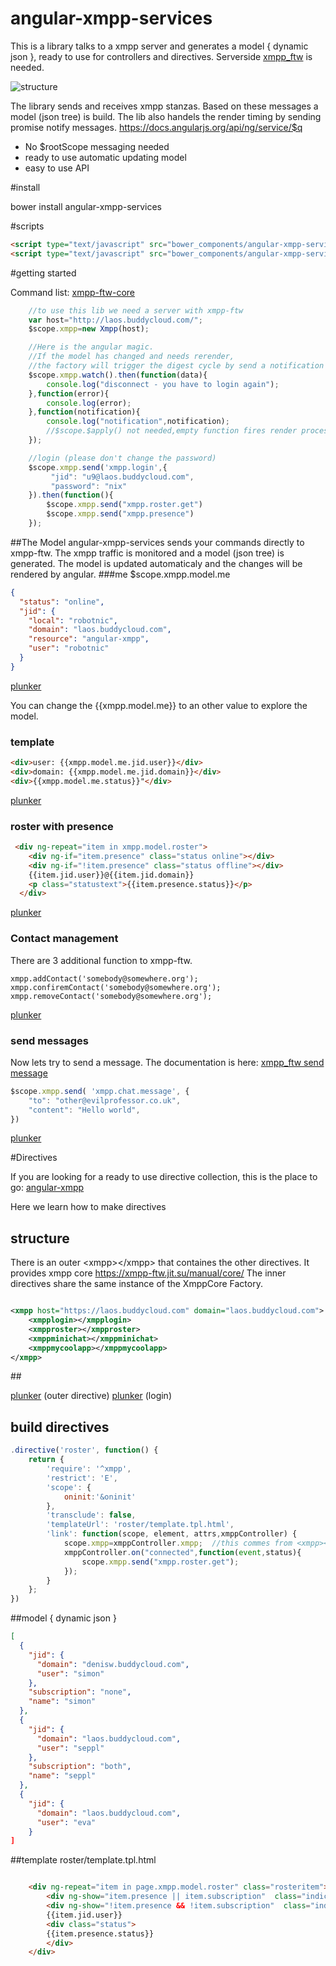 # angular-xmpp-services

This is a library talks to a xmpp server and generates a model { dynamic json }, ready to use for controllers and directives. 
Serverside <a href="https://github.com/xmpp-ftw/xmpp-ftw">xmpp_ftw</a> is needed.


![structure](https://raw.githubusercontent.com/robotnic/angular-xmpp-services/master/src/assets/docimg/structure.png)

The library sends and receives xmpp stanzas.
Based on these messages a model (json tree) is build.
The lib also handels the render timing by sending promise notify messages.
https://docs.angularjs.org/api/ng/service/$q

* No $rootScope messaging needed
* ready to use automatic updating model
* easy to use API

#install

bower install angular-xmpp-services

#scripts
```html
<script type="text/javascript" src="bower_components/angular-xmpp-services/bin/assets/scripts/primus.js"></script>
<script type="text/javascript" src="bower_components/angular-xmpp-services/bin/assets/angular-xmpp-services.js"></script>

```

#getting started

Command list: <a href="https://xmpp-ftw.jit.su/manual/core/" target="_blank">xmpp-ftw-core</a>


```javascript
    //to use this lib we need a server with xmpp-ftw
    var host="http://laos.buddycloud.com/";
    $scope.xmpp=new Xmpp(host);

    //Here is the angular magic. 
    //If the model has changed and needs rerender, 
    //the factory will trigger the digest cycle by send a notification
    $scope.xmpp.watch().then(function(data){
        console.log("disconnect - you have to login again");
    },function(error){
        console.log(error);
    },function(notification){
        console.log("notification",notification);
        //$scope.$apply() not needed,empty function fires render process
    });

    //login (please don't change the password)
    $scope.xmpp.send('xmpp.login',{
         "jid": "u9@laos.buddycloud.com",
         "password": "nix"
    }).then(function(){
        $scope.xmpp.send("xmpp.roster.get")
        $scope.xmpp.send("xmpp.presence")
    });

```
##The Model
angular-xmpp-services sends your commands directly to xmpp-ftw.
The xmpp traffic is monitored and a model (json tree) is generated. 
The model is updated automaticaly and the changes will be rendered by angular.
###me
$scope.xmpp.model.me
```json
{
  "status": "online",
  "jid": {
    "local": "robotnic",
    "domain": "laos.buddycloud.com",
    "resource": "angular-xmpp",
    "user": "robotnic"
  }
}

```

<a href="http://plnkr.co/edit/rolSSZnV7YzVg39aprAG?p=preview" target="_blank">plunker</a>

You can change the {{xmpp.model.me}} to an other value to explore the model.

### template
```html
<div>user: {{xmpp.model.me.jid.user}}</div>
<div>domain: {{xmpp.model.me.jid.domain}}</div>
<div>{{xmpp.model.me.status}}"</div>
```

<a href="http://plnkr.co/edit/tT45xZnb0lrBEo4AwsFJ?p=preview" target="_blank">plunker</a>


### roster with presence

```html
 <div ng-repeat="item in xmpp.model.roster">
    <div ng-if="item.presence" class="status online"></div>
    <div ng-if="!item.presence" class="status offline"></div>
    {{item.jid.user}}@{{item.jid.domain}}
    <p class="statustext">{{item.presence.status}}</p>
  </div>
```

<a href="http://plnkr.co/edit/YU4cbe3UpG3KrR2Xot4X?p=preview" target="_blank">plunker</a>

### Contact management

There are 3 additional function to xmpp-ftw.
```javascript;
xmpp.addContact('somebody@somewhere.org');
xmpp.confiremContact('somebody@somewhere.org');
xmpp.removeContact('somebody@somewhere.org');
```
<a href="http://plnkr.co/edit/RMRYTBlk1eUsIHiJ8tSs?p=preview" target="_blank">plunker</a>



### send messages
Now lets try to send a message.
The documentation is here: <a href="https://xmpp-ftw.jit.su/manual/core/#messaging" target="_blanc">xmpp_ftw send message</a>

```javascript
$scope.xmpp.send( 'xmpp.chat.message', {
    "to": "other@evilprofessor.co.uk",
    "content": "Hello world",
})
```

<a href="http://plnkr.co/edit/eNkNiEj3PJPT9QDKCZ2m?p=preview" target="_blank">plunker</a>


#Directives

If you are looking for a ready to use directive collection, this is the place to go: [angular-xmpp](https://github.com/robotnic/angular-xmpp)

Here we learn how to make directives



## structure

There is an outer &lt;xmpp>&lt;/xmpp> that containes the other directives. It provides xmpp core https://xmpp-ftw.jit.su/manual/core/
The inner directives share the same instance of the XmppCore Factory.

```xml

<xmpp host="https://laos.buddycloud.com" domain="laos.buddycloud.com">
    <xmpplogin></xmpplogin>
    <xmpproster></xmpproster>
    <xmppminichat></xmppminichat>
    <xmppmycoolapp></xmppmycoolapp>
</xmpp>

```

##<xmpp></xmpp>

<a href="http://plnkr.co/edit/LvoypNETtIYB9RtUdp0H?p=preview" target="_blank">plunker</a>  (outer directive)
<a href="http://plnkr.co/edit/klNGeJZfnPZsxCgW1wO7?p=preview" target="_blank">plunker</a>  (login)


## build directives

```javascript
.directive('roster', function() {
    return {
        'require': '^xmpp',
        'restrict': 'E',
        'scope': {
            oninit:'&oninit'
        },
        'transclude': false,
        'templateUrl': 'roster/template.tpl.html',
        'link': function(scope, element, attrs,xmppController) {
            scope.xmpp=xmppController.xmpp;  //this commes from <xmpp></xmpp>
            xmppController.on("connected",function(event,status){
                scope.xmpp.send("xmpp.roster.get");
            });
        }
    };
})
```

##model  { dynamic json }
```json
[
  {
    "jid": {
      "domain": "denisw.buddycloud.com",
      "user": "simon"
    },
    "subscription": "none",
    "name": "simon"
  },
  {
    "jid": {
      "domain": "laos.buddycloud.com",
      "user": "seppl"
    },
    "subscription": "both",
    "name": "seppl"
  },
  {
    "jid": {
      "domain": "laos.buddycloud.com",
      "user": "eva"
    }
]

```
##template
roster/template.tpl.html

```html

    <div ng-repeat="item in page.xmpp.model.roster" class="rosteritem">
        <div ng-show="item.presence || item.subscription"  class="indicator {{item.presence.show}}" ng-class="{'ask':item.subscription=='from','noauth':item.subscription=='to','none':item.subscription=='none'}"></div>
        <div ng-show="!item.presence && !item.subscription"  class="indicator offline"></div>
        {{item.jid.user}}
        <div class="status">
        {{item.presence.status}}
        </div>
    </div>

```


